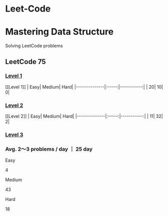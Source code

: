 # Leet-Code

# Mastering Data Structure

Solving LeetCode problems 

##  LeetCode 75 

###   [Level 1](https://github.com/from-iqwerty-import-IQ/Leet-Code/blob/main/LeetCode%2075/Level%201.md)
[[Level 1]]
| Easy| Medium| Hard|
|--------------|:-----:|-----------:|
| 20| 10| 0|


### [Level 2]()
[[Level 2]]
| Easy| Medium| Hard|
|--------------|:-----:|-----------:|
| 11| 32| 2|


###  [Level 3]()

### Avg. 2～3 problems / day ｜ 25 day

Easy

4

Medium

43

Hard

18